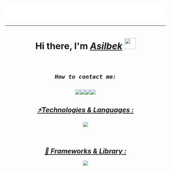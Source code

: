 <!-- <img src="./svg/asilbek.svg"> -->

<!-- # ___Hi, I’m Asilbek___ 👋 -->
<!-- ---
## ___Technology && languages___

<div>
    <img src="./img/file_type_html_icon_130541.png" title="html5">
    <img src="./img/file_type_css_icon_130661.png" title="css" >
    <img src="./img/file_type_js_official_icon_130509.png" title="javascript">
</div>

---

##  ___Frameworks && Library___

<div>
    <img src="./img/file_type_pug_icon_130225.png" title="pug">
    <img src="./img/sass_original_logo_icon_146350.png" title="sass/scss">
    <img src="./img/bootstrap_plain_logo_icon_146619.png" title="Bootstrap">
    <img src="./img/file_type_tailwind_icon_130128.png" title="Tailwind css">
</div>

---

##  ___Frameworks && Library___

<div>
    <img src="./img/github_alt_macos_bigsur_icon_190138.png" title="github">
    <img src="./img/git_scm_logo_icon_170096.png" title="git">
    <img src="./img/figma_logo_icon_170157.png" title="figma">
</div> -->





<div align=center>

 <img src="./svg/asilbek.svg">

 ---

 # Hi there, I'm [***Asilbek***](https://t.me/aslbek_07) <img src="https://media.giphy.com/media/hvRJCLFzcasrR4ia7z/giphy.gif" width="35px" height="35px"> 

 <br>

 ## ___`How to contact me:`___<br><br><a href="https://t.me/aslbek_07" target="_blank"><img src="https://img.shields.io/badge/telegram-1DA1F2?style=for-the-badge&logo=telegram&logoColor=white,https://t.me/aslbek_07"><a href="https://www.instagram.com/1_aslbek_07" target="_blank"><img src="https://img.shields.io/badge/instagram-black?style=for-the-badge&logo=instagram&logoColor=white"><a href="https://asilbeksuvonov43@gmail.com" target="_blank"><img src="https://img.shields.io/badge/gmail-orange?style=for-the-badge&logo=gmail&logoColor=white"><a href="https://www.facebook.com/aslbek07" target="_blank"><img src="https://img.shields.io/badge/facebook-g?style=for-the-badge&logo=facebook&logoColor=white">
 <!-- 
 [![telegram](https://img.shields.io/badge/telegram-1DA1F2?style=for-the-badge&logo=telegram&logoColor=white)](https://t.me/aslbek_07)  -->
 <!-- [![instagram](https://img.shields.io/badge/instagram-black?style=for-the-badge&logo=instagram&logoColor=white)](https://www.instagram.com/1_aslbek_07) -->
 <!-- [![gmail](https://img.shields.io/badge/gmail-orange?style=for-the-badge&logo=gmail&logoColor=white)](https://asilbeksuvonov43@gmail.com) -->
 <!-- [![facebook](https://img.shields.io/badge/facebook-g?style=for-the-badge&logo=facebook&logoColor=white)](https://www.facebook.com/aslbek07) -->

 <!-- <br> -->
 
 
 ___<h2><b>⚡️Technologies & Languages :</b></h2>___<img src="https://skillicons.dev/icons?i=html,css,js,md,notion,svg,vscode,sublime,atom">
 
 
 <!-- ![My Skills](https://skillicons.dev/icons?i=html,css,js,md,notion,svg,vscode,sublime,atom) -->

 <br>

 ___<h2><b>🚀 Frameworks & Library :</b></h2>___<img src="https://skillicons.dev/icons?i=git,nodejs,pug,sass,npm,bootstrap,tailwind,github,htmx,figma"> 
 
 
 <!-- ![My Skills](https://skillicons.dev/icons?i=git,nodejs,pug,sass,npm,bootstrap,tailwind,github,htmx,figma) -->

</div>